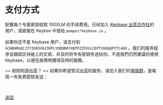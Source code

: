 # 支付方式

配置每个专属密钥收取 100XLM 的手续费用。已经加入 <a href="https://keybase.io/team/outliners">Keybase 出蓝合作社</a>的用户，请直接在 Keybse 中發给 `pompei*keybase.io` 。
<br><br>
如果你还不是 Keybase 用户，请支付到 `GCHBHRGQCJ7YIER5V623RPLYODDRR7XBTPZZFUVLCEPT3UQGQPYTC4HV` 。我们的服务程序会跟踪区块链上的交易，并及时将专有密钥传送给你。不過我們仍然建議你使用Keybase，以便在故障時獲得及時的服務。

== 刚刚知道出蓝？ ==
如果你希望尝试出蓝的服务，请加入我们的<a href="https://t.me/outlinex">电报群</a>，逢每周一有免费密钥发送：

<br><br><a href="https://outliners.github.io/stablekey.html">返回
